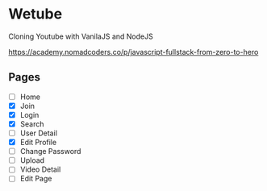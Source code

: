 # Wetube

Cloning Youtube with VanilaJS and NodeJS

https://academy.nomadcoders.co/p/javascript-fullstack-from-zero-to-hero

## Pages

- [ ] Home
- [x] Join
- [x] Login
- [x] Search
- [ ] User Detail
- [x] Edit Profile
- [ ] Change Password
- [ ] Upload
- [ ] Video Detail
- [ ] Edit Page
